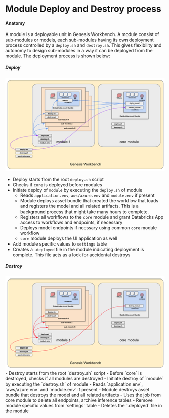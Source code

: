 # Module Deploy and Destroy process

#### Anatomy
A module is a deployable unit in Genesis Workbench. A module consist of sub-modules or models, each sub-modules having its own deployment process controlled by a `deploy.sh` and `destroy.sh`. This gives flexibility and autonomy to design sub-modules in a way it can be deployed from the module. The deployment process is shown below:

##### Deploy

<img src="https://github.com/databricks-industry-solutions/genesis-workbench/blob/main/docs/images/deploy_process.png" alt="Deploy Process" width="700"/>

- Deploy starts from the root `deploy.sh` script
- Checks if `core` is deployed before modules
- Initiate deploy of `module` by executing the `deploy.sh` of module
  - Reads `application.env`, `aws/azure.env` and `module.env` if present
  - Module deploys asset bundle that created the workflow that loads and registers the model and all related artifacts. This is a background process that might take many hours to complete.
  - Registers all workflows to the `core` module and grant Databricks App access to workflows and endpoints, if necessary
  - Deploys model endpoints if ncessary using common `core` module workflow  
  - `core` module deploys the UI application as well
- Add module specific values to `settings` table
- Creates a `.deployed` file in the module indicating deployment is complete. This file acts as a lock for accidental destroys 

##### Destroy
<img src="https://github.com/databricks-industry-solutions/genesis-workbench/blob/main/docs/images/destroy_process.png" alt="Deploy Process" width="700"/>
- Destroy starts from the root `destroy.sh` script
- Before `core` is destroyed, checks if all modules are destroyed
- Initiate destroy of `module` by executing the `destroy.sh` of module
  - Reads `application.env`, `aws/azure.env` and `module.env` if present
  - Module destroys asset bundle that destroys the model and all related artifacts
  - Uses the job from core module to delete all endpoints, archive inference tables
- Remove module specific values from `settings` table
- Deletes the `.deployed` file in the module

